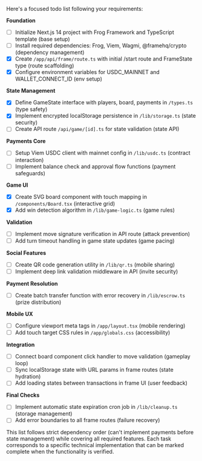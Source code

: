 Here's a focused todo list following your requirements:

**Foundation**
- [ ] Initialize Next.js 14 project with Frog Framework and TypeScript template (base setup)
- [ ] Install required dependencies: Frog, Viem, Wagmi, @framehq/crypto (dependency management)
- [x] Create `/app/api/frame/route.ts` with initial /start route and FrameState type (route scaffolding)
- [x] Configure environment variables for USDC_MAINNET and WALLET_CONNECT_ID (env setup)

**State Management**
- [x] Define GameState interface with players, board, payments in `/types.ts` (type safety)
- [x] Implement encrypted localStorage persistence in `/lib/storage.ts` (state security)
- [ ] Create API route `/api/game/[id].ts` for state validation (state API)

**Payments Core**
- [ ] Setup Viem USDC client with mainnet config in `/lib/usdc.ts` (contract interaction)
- [ ] Implement balance check and approval flow functions (payment safeguards)

**Game UI**
- [x] Create SVG board component with touch mapping in `/components/Board.tsx` (interactive grid)
- [x] Add win detection algorithm in `/lib/game-logic.ts` (game rules)

**Validation**
- [ ] Implement move signature verification in API route (attack prevention)
- [ ] Add turn timeout handling in game state updates (game pacing)

**Social Features**
- [ ] Create QR code generation utility in `/lib/qr.ts` (mobile sharing)
- [ ] Implement deep link validation middleware in API (invite security)

**Payment Resolution**
- [ ] Create batch transfer function with error recovery in `/lib/escrow.ts` (prize distribution)

**Mobile UX**
- [ ] Configure viewport meta tags in `/app/layout.tsx` (mobile rendering)
- [ ] Add touch target CSS rules in `/app/globals.css` (accessibility)

**Integration**
- [ ] Connect board component click handler to move validation (gameplay loop)
- [ ] Sync localStorage state with URL params in frame routes (state hydration)
- [ ] Add loading states between transactions in frame UI (user feedback)

**Final Checks**
- [ ] Implement automatic state expiration cron job in `/lib/cleanup.ts` (storage management)
- [ ] Add error boundaries to all frame routes (failure recovery)

This list follows strict dependency order (can't implement payments before state management) while covering all required features. Each task corresponds to a specific technical implementation that can be marked complete when the functionality is verified.
